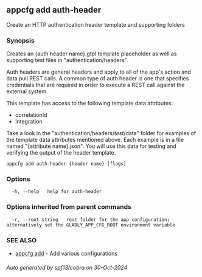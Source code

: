 ## appcfg add auth-header

Create an HTTP authentication header template and supporting folders

### Synopsis


Creates an {auth header name}.gtpl template placeholder as well as supporting 
test files in "authentication/headers".

Auth headers are general headers and apply to all of the app's action and
data pull REST calls. A common type of auth header is one that specifies
credentials that are required in order to execute a REST call against
the external system.

This template has access to the following template data attributes:
- correlationId
- integration

Take a look in the "authentication/headers/_test_/data" folder for examples of
the template data attributes mentioned above. Each example is in a file named 
"{attribute name}.json". You will use this data for testing and verifying the 
output of the header template.


```
appcfg add auth-header {header name} [flags]
```

### Options

```
  -h, --help   help for auth-header
```

### Options inherited from parent commands

```
  -r, --root string   root folder for the app configuration; alternatively set the GLADLY_APP_CFG_ROOT environment variable
```

### SEE ALSO

* [appcfg add](appcfg_add.md)	 - Add various configurations

###### Auto generated by spf13/cobra on 30-Oct-2024
